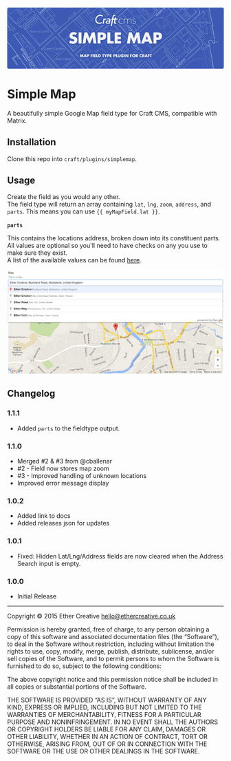 ![Simple Map](resources/banner.jpg)

# Simple Map
A beautifully simple Google Map field type for Craft CMS, compatible with Matrix.

## Installation
Clone this repo into `craft/plugins/simplemap`.

## Usage
Create the field as you would any other.  
The field type will return an array containing `lat`, `lng`, `zoom`, `address`, and `parts`. This means you can use `{{ myMapField.lat }}`.

**`parts`**

This contains the locations address, broken down into its constituent parts. All values are optional so you'll need to have checks on any you use to make sure they exist.  
A list of the available values can be found [here](https://developers.google.com/maps/documentation/geocoding/intro#Types).

![How it looks](resources/preview.png)

## Changelog

### 1.1.1
- Added `parts` to the fieldtype output.

### 1.1.0
- Merged \#2 & \#3 from @cballenar
- \#2 - Field now stores map zoom
- \#3 - Improved handling of unknown locations
- Improved error message display

### 1.0.2
- Added link to docs
- Added releases json for updates

### 1.0.1
- Fixed: Hidden Lat/Lng/Address fields are now cleared when the Address Search input is empty.

### 1.0.0
- Initial Release

---
  
Copyright © 2015 Ether Creative <hello@ethercreative.co.uk>

Permission is hereby granted, free of charge, to any person obtaining a copy of this software and associated documentation files (the “Software”), to deal in the Software without restriction, including without limitation the rights to use, copy, modify, merge, publish, distribute, sublicense, and/or sell copies of the Software, and to permit persons to whom the Software is furnished to do so, subject to the following conditions:

The above copyright notice and this permission notice shall be included in all copies or substantial portions of the Software.

THE SOFTWARE IS PROVIDED “AS IS”, WITHOUT WARRANTY OF ANY KIND, EXPRESS OR IMPLIED, INCLUDING BUT NOT LIMITED TO THE WARRANTIES OF MERCHANTABILITY, FITNESS FOR A PARTICULAR PURPOSE AND NONINFRINGEMENT. IN NO EVENT SHALL THE AUTHORS OR COPYRIGHT HOLDERS BE LIABLE FOR ANY CLAIM, DAMAGES OR OTHER LIABILITY, WHETHER IN AN ACTION OF CONTRACT, TORT OR OTHERWISE, ARISING FROM, OUT OF OR IN CONNECTION WITH THE SOFTWARE OR THE USE OR OTHER DEALINGS IN THE SOFTWARE.